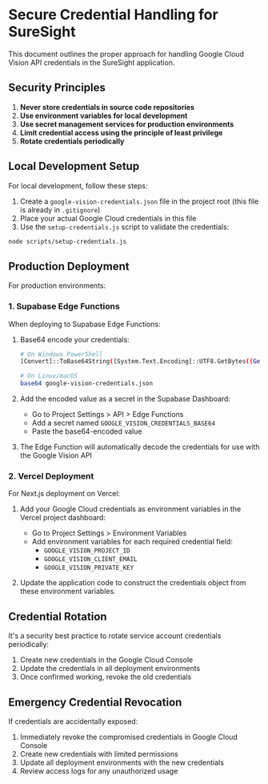 # Secure Credential Handling for SureSight

This document outlines the proper approach for handling Google Cloud Vision API credentials in the SureSight application.

## Security Principles

1. **Never store credentials in source code repositories**
2. **Use environment variables for local development**
3. **Use secret management services for production environments**
4. **Limit credential access using the principle of least privilege**
5. **Rotate credentials periodically**

## Local Development Setup

For local development, follow these steps:

1. Create a `google-vision-credentials.json` file in the project root (this file is already in `.gitignore`)
2. Place your actual Google Cloud credentials in this file
3. Use the `setup-credentials.js` script to validate the credentials:

```bash
node scripts/setup-credentials.js
```

## Production Deployment

For production environments:

### 1. Supabase Edge Functions

When deploying to Supabase Edge Functions:

1. Base64 encode your credentials:
   ```bash
   # On Windows PowerShell
   [Convert]::ToBase64String([System.Text.Encoding]::UTF8.GetBytes((Get-Content -Raw google-vision-credentials.json)))
   
   # On Linux/macOS
   base64 google-vision-credentials.json
   ```

2. Add the encoded value as a secret in the Supabase Dashboard:
   - Go to Project Settings > API > Edge Functions
   - Add a secret named `GOOGLE_VISION_CREDENTIALS_BASE64`
   - Paste the base64-encoded value

3. The Edge Function will automatically decode the credentials for use with the Google Vision API

### 2. Vercel Deployment

For Next.js deployment on Vercel:

1. Add your Google Cloud credentials as environment variables in the Vercel project dashboard:
   - Go to Project Settings > Environment Variables
   - Add environment variables for each required credential field:
     - `GOOGLE_VISION_PROJECT_ID`
     - `GOOGLE_VISION_CLIENT_EMAIL`
     - `GOOGLE_VISION_PRIVATE_KEY`

2. Update the application code to construct the credentials object from these environment variables.

## Credential Rotation

It's a security best practice to rotate service account credentials periodically:

1. Create new credentials in the Google Cloud Console
2. Update the credentials in all deployment environments
3. Once confirmed working, revoke the old credentials

## Emergency Credential Revocation

If credentials are accidentally exposed:

1. Immediately revoke the compromised credentials in Google Cloud Console
2. Create new credentials with limited permissions
3. Update all deployment environments with the new credentials
4. Review access logs for any unauthorized usage